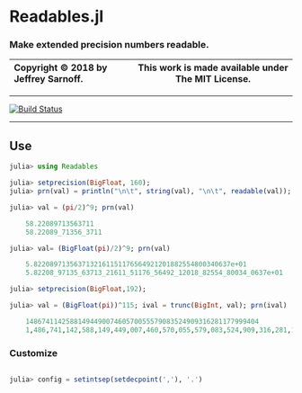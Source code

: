 # Readables.jl
### Make extended precision numbers readable.

| Copyright © 2018 by Jeffrey Sarnoff.  | This work is made available under The MIT License. |
|:--------------------------------------|:------------------------------------------------:|


-----

[![Build Status](https://travis-ci.org/JeffreySarnoff/TimesDates.jl.svg?branch=master)](https://travis-ci.org/JeffreySarnoff/Readables.jl)
 
----


## Use

```julia
julia> using Readables

julia> setprecision(BigFloat, 160);
julia> prn(val) = println("\n\t", string(val), "\n\t", readable(val));

julia> val = (pi/2)^9; prn(val)

	58.22089713563711
	58.22089_71356_3711

julia> val= (BigFloat(pi)/2)^9; prn(val)

	5.8220897135637132161151176564921201882554800340637e+01
	5.82208_97135_63713_21611_51176_56492_12018_82554_80034_0637e+01

julia> setprecision(BigFloat,192);

julia> val = (BigFloat(pi))^115; ival = trunc(BigInt, val); prn(ival)

	1486741142588149449007460570055579083524909316281177999404
	1,486,741,142,588,149,449,007,460,570,055,579,083,524,909,316,281,177,999,404

```

### Customize

```julia

julia> config = setintsep(setdecpoint(','), '.')

